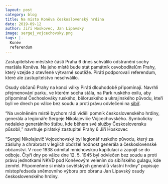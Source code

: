 ```yaml
---
layout: post
category: blog
title: Na místo Koněva československý hrdina
date: 2019-09-12
author: Jiří Hoskovec, Jan Lipavský
image: sergej_vojcechovsky.png
tags: |-
  Koněv
  referendum
---
```

Zastupitelstvo městské části Praha 6 dnes schválilo odstranění sochy maršála Koněva. Na jeho místě bude stát památník osvoboditelům Prahy, který vzejde z otevřené výtvarné soutěže. Piráti podporovali referendum, které ale zastupitelstvo neschválilo.

Osudy občanů Prahy na konci války Piráti dlouhodobě připomínají. Navrhli přejmenování parku, ve kterém socha stála, na Park ruského exilu, aby připomínal Čechoslováky ruského, běloruského a ukrajinského původu, kteří byli ve dnech po válce bez soudu a proti právu odvlečeni na [sibiř](https://www.piratskelisty.cz/clanek-2382-nezapominejme-na-zlocinne-odvleceni-nasich-obcanu-do-gulagu-pirati-prahy-6-chteji-park-ruskeho-exilu).

“Na uvolněném místě bychom rádi viděli pomník československého hrdiny, generála a legionáře Sergeje Nikolajeviče Vojcechovského. Symbolicky nedaleko generálního štábu, kde během své služby Československu působil,” navrhuje pirátský zastupitel Prahy 6 Jiří Hoskovec

“Sergej Nikolajevič Vojcechovský byl legionář ruského původu, který za zásluhy a chrabrost v legiích obdržel hodnost generála a československé občanství. V roce 1938 odmítal mnichovskou kapitulaci a zapojil se do odboje. Čtyři dny po válce dne 12. 5. 1945 byl odvlečen bez soudu a proti právu jednotkami NKVD pod Koněvovým velením do sibiřského gulagu, kde zemřel. Připomeňme si místo sovětských generálů vlastní hrdiny” popisuje místopředseda sněmovního výboru pro obranu Jan Lipavský osudy československého hrdiny.
